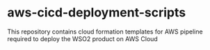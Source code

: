 # aws-cicd-deployment-scripts
This repository contains cloud formation templates for  AWS pipeline required to deploy the WSO2 product on AWS Cloud
